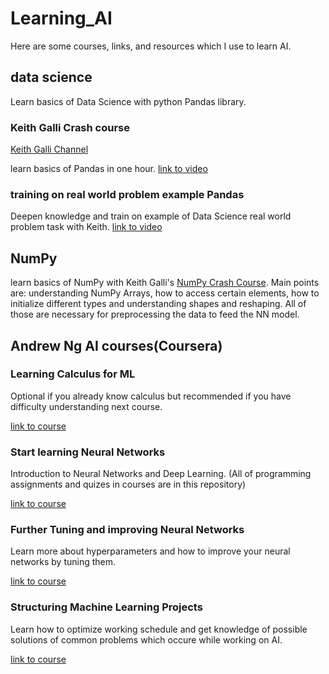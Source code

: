 # Learning_AI
Here are some courses, links, and resources which I use to learn AI.

## data science 
Learn basics of Data Science with python Pandas library.

### Keith Galli Crash course 
[Keith Galli Channel](https://www.youtube.com/@KeithGalli/videos)

learn basics of Pandas in one hour. [link to video](https://www.youtube.com/watch?v=vmEHCJofslg&t=1s)

### training on real world problem example Pandas
Deepen knowledge and train on example of Data Science real world problem task with Keith.
[link to video](https://youtu.be/eMOA1pPVUc4?si=znXn1Wj0XJTnTpnb)

## NumPy 
learn basics of NumPy with Keith Galli's [NumPy Crash Course](https://youtu.be/GB9ByFAIAH4?si=JgOXobbQULbv3WlG).
Main points are: understanding NumPy Arrays, how to access certain elements, how to initialize different types and understanding shapes and reshaping.
All of those are necessary for preprocessing the data to feed the NN model.

## Andrew Ng AI courses(Coursera)

### Learning Calculus for ML
Optional if you already know calculus but recommended if you have difficulty understanding next course.

[link to course](https://www.coursera.org/learn/machine-learning-calculus)

### Start learning Neural Networks
Introduction to Neural Networks and Deep Learning. (All of programming assignments and quizes in courses are in this repository)

[link to course](https://www.coursera.org/learn/neural-networks-deep-learning)

### Further Tuning and improving Neural Networks
Learn more about hyperparameters and how to improve your neural networks by tuning them.

[link to course](https://www.coursera.org/learn/deep-neural-network)

### Structuring Machine Learning Projects
Learn how to optimize working schedule and get knowledge of possible solutions of common problems which occure while working on AI.

[link to course](https://www.coursera.org/learn/machine-learning-projects/)


